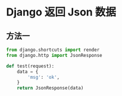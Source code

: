 # Django 返回 Json 数据

## 方法一

```python
from django.shortcuts import render
from django.http import JsonResponse

def test(request):
    data = {
        'msg': 'ok',
    }
    return JsonResponse(data)
```

